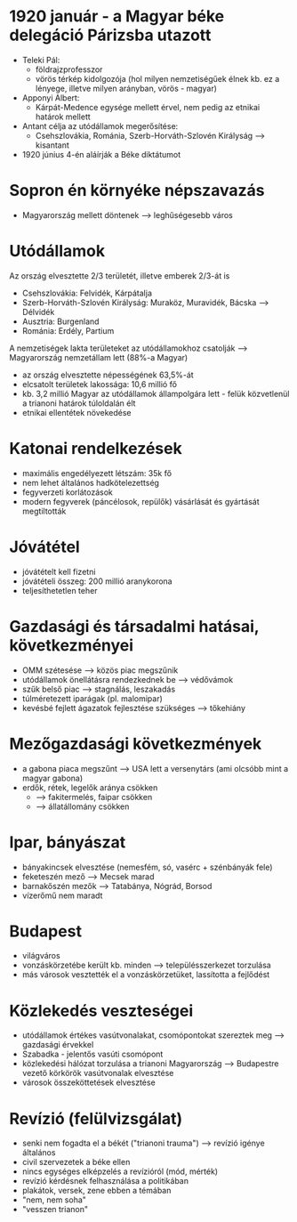 # 1920 január - a Magyar béke delegáció Párizsba utazott

- Teleki Pál:
	- földrajzprofesszor
	- vörös térkép kidolgozója (hol milyen nemzetiségűek élnek kb. ez a lényege, illetve milyen arányban, vörös - magyar)
- Apponyi Albert:
	- Kárpát-Medence egysége mellett érvel, nem pedig az etnikai határok mellett
- Antant célja az utódállamok megerősítése:
	- Csehszlovákia, Románia, Szerb-Horváth-Szlovén Királyság —> kisantant
- 1920 június 4-én aláírják a Béke diktátumot
# Sopron én környéke népszavazás

- Magyarország mellett döntenek —> leghűségesebb város
# Utódállamok
Az ország elvesztette 2/3 területét, illetve emberek 2/3-át is

- Csehszlovákia: Felvidék, Kárpátalja
- Szerb-Horváth-Szlovén Királyság: Muraköz, Muravidék, Bácska —> Délvidék
- Ausztria: Burgenland
- Románia: Erdély, Partium

A  nemzetiségek lakta területeket az utódállamokhoz csatolják --> Magyarország nemzetállam lett (88%-a Magyar)

- az ország elvesztette népességének 63,5%-át
- elcsatolt területek lakossága: 10,6 millió fő
- kb. 3,2 millió Magyar az utódállamok állampolgára lett - felük közvetlenül a trianoni határok túloldalán élt
- etnikai ellentétek növekedése

# Katonai rendelkezések

- maximális engedélyezett létszám: 35k fő
- nem lehet általános hadkötelezettség
- fegyverzeti korlátozások
- modern fegyverek (páncélosok, repülők) vásárlását és gyártását megtiltották

# Jóvátétel

- jóvátételt kell fizetni
- jóvátételi összeg: 200 millió aranykorona
- teljesíthetetlen teher

# Gazdasági és társadalmi hatásai, következményei

- OMM szétesése —> közös piac megszűnik
- utódállamok önellátásra rendezkednek be —> védővámok
- szűk belső piac —> stagnálás, leszakadás
- túlméretezett iparágak (pl. malomipar)
- kevésbé fejlett ágazatok fejlesztése szükséges —> tőkehiány

# Mezőgazdasági következmények

- a gabona piaca megszűnt —> USA lett a versenytárs (ami olcsóbb mint a magyar gabona)
- erdők, rétek, legelők aránya csökken
	- —> fakitermelés, faipar csökken
	- —> állatállomány csökken

# Ipar, bányászat

- bányakincsek elvesztése (nemesfém, só, vasérc + szénbányák fele)
- feketeszén mező —> Mecsek marad
- barnakőszén mezők —> Tatabánya, Nógrád, Borsod
- vízerőmű nem maradt

# Budapest

- világváros
- vonzáskörzetébe került kb. minden —> településszerkezet torzulása
- más városok vesztették el a vonzáskörzetüket, lassította a fejlődést

# Közlekedés veszteségei

- utódállamok értékes vasútvonalakat, csomópontokat szereztek meg —> gazdasági érvekkel
- Szabadka - jelentős vasúti csomópont
- közlekedési hálózat torzulása a trianoni Magyarország —> Budapestre vezető körkörök vasútvonalak elvesztése
- városok összeköttetések elvesztése

# Revízió (felülvizsgálat)

- senki nem fogadta el a békét ("trianoni trauma") —> revízió igénye általános
- civil szervezetek a béke ellen
- nincs egységes elképzelés a revízióról (mód, mérték)
- revízió kérdésnek felhasználása a politikában
- plakátok, versek, zene ebben a témában
- "nem, nem soha"
- "vesszen trianon"
